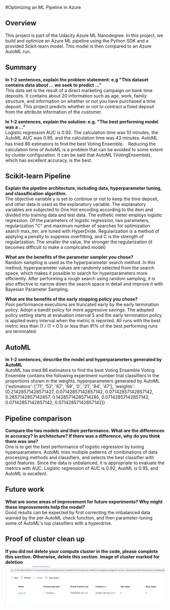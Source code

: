 #Optimizing an ML Pipeline in Azure

## Overview
This project is part of the Udacity Azure ML Nanodegree.
In this project, we build and optimize an Azure ML pipeline using the Python SDK and a provided Scikit-learn model.
This model is then compared to an Azure AutoML run.

## Summary
**In 1-2 sentences, explain the problem statement: e.g "This dataset contains data about ... we seek to predict ..."**  
This data set is the result of a direct marketing campaign on bank time deposits.
It contains about 20 information such as age, work, family structure, and information on whether or not you have purchased a time deposit. This project predicts whether or not to contract a fixed deposit from the attribute information of the customer.

**In 1-2 sentences, explain the solution: e.g. "The best performing model was a ..."**  
Logistic regression AUC is 0.92. The calculation time was 10 minutes, the AutoML AUC was 0.95, and the calculation time was 43 minutes. AutoML has tried 86 estimators to find the best Voting Ensemble.　Reducing the calculation time of AutoML is a problem that can be avoided to some extent by cluster configuration. It can be said that AutoML (VotingEnsemble), which has excellent accuracy, is the best.



## Scikit-learn Pipeline
**Explain the pipeline architecture, including data, hyperparameter tuning, and classification algorithm.**  
The objective variable y is set to continue or not to keep the time deposit, and other data is used as the explanatory variable. The explanatory variables are subjected to One Hot encoding according to the item and divided into training data and test data. The esthetic meter employs logistic regression.
Of the parameters of logistic regression, two parameters, regularization "C" and maximum number of searches for optimization search max_iter, are tuned with HyperDride. Regularization is a method of applying a penalty to suppress overfitting, and C is the strength of regularization. The smaller the value, the stronger the regularization (it becomes difficult to make a complicated model)



**What are the benefits of the parameter sampler you chose?**  
Random sampling is used as the hyperparameter search method. In this method, hyperparameter values are randomly selected from the search space, which makes it possible to search for hyperparameters more efficiently.
After performing a rough search using random sampling, it is also effective to narrow down the search space in detail and improve it with Bayesian Parameter Sampling.

**What are the benefits of the early stopping policy you chose?**  
Poor performance executions are truncated early by the early termination policy. Adopt a bandit policy for more aggressive savings.
The adopted policy setting starts at evaluation interval 5 and the early termination policy is applied every interval when the metric is reported. All runs with the best metric less than (1 / (1 + 0.1) or less than 91% of the best performing runs are terminated.

## AutoML
**In 1-2 sentences, describe the model and hyperparameters generated by AutoML**  
AutoML has tried 86 estimators to find the best Voting Ensemble
Voting Ensemble contains the following experiment number trial classifiers in the proportions shown in the weights.
hyperparameters generated by AutoML
{'estimators': ['71', '52', '67', '69', '0', '21', '84', '47'],
 'weights': [0.21428571428571427,
             0.07142857142857142,
             0.07142857142857142,
             0.2857142857142857,
             0.14285714285714285,
             0.07142857142857142,
             0.07142857142857142,
             0.07142857142857142]}





## Pipeline comparison
**Compare the two models and their performance. What are the differences in accuracy? In architecture? If there was a difference, why do you think there was one?**  
One is to get the best performance of logistic regression by tuning hyperparameters.
AutoML tries multiple patterns of combinations of data processing methods and classifiers, and selects the best classifier with good features. Since the data is unbalanced, it is appropriate to evaluate the metrics with AUC. Logistic regression of AUC is 0.92, AuoML is 0.95, and AutoML is excellent.

## Future work
**What are some areas of improvement for future experiments? Why might these improvements help the model?**  
Good results can be expected by first correcting the imbalanced data warned by the per-AutoML check function, and then parameter-tuning some of AutoML's top classifiers with a hyperdrive.
## Proof of cluster clean up
**If you did not delete your compute cluster in the code, please complete this section. Otherwise, delete this section.** 
**Image of cluster marked for deletion**   
![](2020-12-24-23-34-41.png)